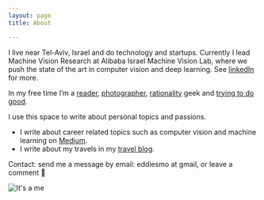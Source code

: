 ```yaml
---
layout: page
title: About

---
```


I live near Tel-Aviv, Israel and do technology and startups. Currently I lead Machine Vision Research at Alibaba Israel Machine Vision Lab, where we push the state of the art in computer vision and deep learning. See [linkedIn](https://www.linkedin.com/in/eddiesmo) for more.

In my free time I’m a [reader](https://www.goodreads.com/user/show/3595392-eddie), [photographer](https://www.flickr.com/photos/eddiesmo/albums/72157662830548055), [rationality](https://www.lesswrong.com/) geek and [trying to do good](https://www.effectivealtruism.org/).

I use this space to write about personal topics and passions. 
- I write about career related topics such as computer vision and machine learning on [Medium](https://medium.com/@eddiesmo). 
- I write about my travels in my [travel blog](https://eddiestravels.home.blog).

Contact: send me a message by email: eddiesmo at gmail, or leave a comment 🙂

![It's a me](https://eddiesmo.files.wordpress.com/2015/11/16114036789_cf82342cab_o1.jpg)


